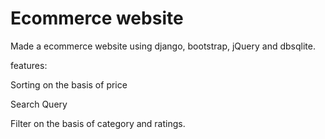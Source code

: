 
# Ecommerce website

Made a ecommerce website using django, bootstrap, jQuery and dbsqlite.

features:

Sorting on the basis of price

Search Query

Filter on the basis of category and ratings.
